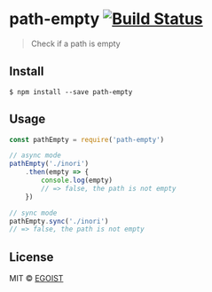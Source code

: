 # path-empty [![Build Status](https://travis-ci.org/egoist/path-empty.svg?branch=master)](https://travis-ci.org/egoist/path-empty)

> Check if a path is empty

## Install

```
$ npm install --save path-empty
```

## Usage

```js
const pathEmpty = require('path-empty')

// async mode
pathEmpty('./inori')
	.then(empty => {
		console.log(empty)
		// => false, the path is not empty
	})

// sync mode
pathEmpty.sync('./inori')
// => false, the path is not empty
```

## License

MIT © [EGOIST](https://github.com/egoist)
